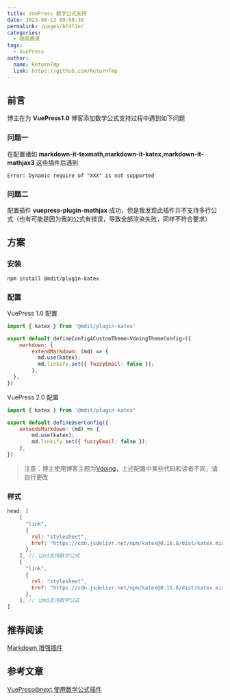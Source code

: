 ```yaml
---
title: VuePress 数学公式支持
date: 2023-08-13 09:50:30
permalink: /pages/bf4f1e/
categories:
  - 随笔摘录
tags:
  - VuePress
author: 
  name: ReturnTmp
  link: https://github.com/ReturnTmp
---
```




## 前言

博主在为 **VuePress1.0** 博客添加数学公式支持过程中遇到如下问题

 ### 问题一

在配置诸如 **markdown-it-texmath,markdown-it-katex,markdown-it-mathjax3** 这些插件后遇到

`Error: Dynamic require of "XXX" is not supported`



### 问题二

配置插件 **vuepress-plugin-mathjax** 成功，但是我发现此插件并不支持多行公式（也有可能是因为我的公式有错误，导致全部渲染失败，同样不符合要求）



## 方案

### 安装

`npm install @mdit/plugin-katex`



### 配置

VuePress 1.0 配置

```javascript
import { katex } from '@mdit/plugin-katex'

export default defineConfig4CustomTheme<VdoingThemeConfig>({
	markdown: {
        extendMarkdown: (md) => {
          md.use(katex);
          md.linkify.set({ fuzzyEmail: false });
        },
  },    
})
```

VuePress 2.0 配置

```javascript
import { katex } from '@mdit/plugin-katex'

export default defineUserConfig({
    extendsMarkdown: (md) => {
        md.use(katex);
        md.linkify.set({ fuzzyEmail: false });
    }, 
})
```



> 注意：博主使用博客主题为[Vdoing](https://github.com/xugaoyi/vuepress-theme-vdoing)，上述配置中某些代码和读者不同，请自行更改



### 样式

```javascript
head: [
    [
      "link",
      {
        rel: "stylesheet",
        href: "https://cdn.jsdelivr.net/npm/katex@0.16.8/dist/katex.min.css",
      },
    ], // 让md支持数学公式
    [
      "link",
      {
        rel: "stylesheet",
        href: "https://cdn.jsdelivr.net/npm/katex@0.16.8/dist/katex.min.js",
      },
    ], // 让md支持数学公式
]
```



## 推荐阅读

[Markdown 增强插件](https://plugin-md-enhance.vuejs.press/zh/guide/tex.html)



## 参考文章

[VuePress@next 使用数学公式插件](https://www.cnblogs.com/fhlsteven/p/17587762.html)

